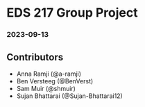 # EDS 217 Group Project
### 2023-09-13

## Contributors
- Anna Ramji (@a-ramji)
- Ben Versteeg (@BenVerst)
- Sam Muir (@shmuir)
- Sujan Bhattarai (@Sujan-Bhattarai12)

